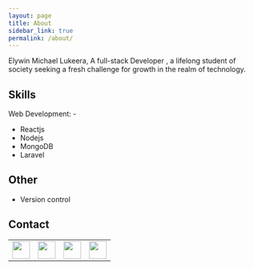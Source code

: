 ```yaml
---
layout: page
title: About
sidebar_link: true
permalink: /about/
---
```


Elywin Michael Lukeera, A full-stack Developer , a lifelong student of society seeking a fresh challenge for growth in the realm of technology.

## Skills
Web Development: -
- Reactjs
- Nodejs
- MongoDB
- Laravel
## Other
- Version control

## Contact

<table ><tr>
<td><a href="https://github.com/elywin"><img src="../svg/github.svg" width="35" height="35"></a></td>

<td><a href="https://www.linkedin.com/in/michael-lukeera-0a84ba127/"><img src="../svg/linkedin.svg" width="35" height="35"></a></td>

<td><a href="https://twitter.com/ellywinmichael"><img src="../svg/twitter.svg" width="35" height="35"></a></td>
<td><a href="mailto:lukeeraelywin@gmail.com"><img src="../svg/gmail.svg" width="35" height="35"></a></td>
</tr></table>

